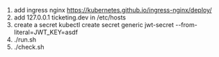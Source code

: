 1. add ingress nginx https://kubernetes.github.io/ingress-nginx/deploy/
2. add 127.0.0.1 ticketing.dev in /etc/hosts
3. create a secret 
   kubectl create secret generic jwt-secret --from-literal=JWT_KEY=asdf
4. ./run.sh
5. ./check.sh